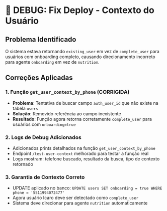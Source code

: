 # 🐛 DEBUG: Fix Deploy - Contexto do Usuário

## Problema Identificado
O sistema estava retornando `existing_user` em vez de `complete_user` para usuários com onboarding completo, causando direcionamento incorreto para agente `onboarding` em vez de `nutrition`.

## Correções Aplicadas

### 1. Função `get_user_context_by_phone` (CORRIGIDA)
- **Problema**: Tentativa de buscar campo `auth_user_id` que não existe na tabela `users`
- **Solução**: Removido referência ao campo inexistente
- **Resultado**: Função agora retorna corretamente `complete_user` para usuários com `onboarding=true`

### 2. Logs de Debug Adicionados
- Adicionados prints detalhados na função `get_user_context_by_phone`
- Endpoint `/test-user-context` melhorado para testar a função real
- Logs mostram: telefone buscado, resultado da busca, tipo de contexto retornado

### 3. Garantia de Contexto Correto
- UPDATE aplicado no banco: `UPDATE users SET onboarding = true WHERE phone = '5511994072477'`
- Agora usuário Icaro deve ser detectado como `complete_user`
- Sistema deve direcionar para agente `nutrition` automaticamente

## Teste em Produção
- ✅ Deploy feito para main branch
- 🔄 **AGUARDANDO**: Teste real via WhatsApp
- 📋 **EXPECTATIVA**: Mensagem "pode criar meu plano" deve:
  1. Detectar contexto `complete_user`
  2. Direcionar para agente `nutrition`
  3. **EXECUTAR** as 3 ferramentas obrigatórias
  4. Criar plano no banco de dados

## Log Esperado
```
👤 Contexto do usuário:
   - Tipo: complete_user    ← CORRIGIDO
   - Tem conta: True
   - Onboarding completo: True
   - É lead: False
   - É usuário: True        ← CORRIGIDO
🎯 Agente selecionado: nutrition ← CORRETO
🔧 IA solicitou uso de tools: 3 tool(s) ← ESPERADO
```

## Status
- **Deploy**: ✅ Completo
- **Teste**: 🔄 Pendente
- **Data**: 21/08/2025 - 12:30
